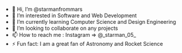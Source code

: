 - 👋 Hi, I’m @starmanfrommars
- 👀 I’m interested in Software and Web Development
- 🌱 I’m currently learning Computer Science and Design Engineering
- 💞️ I’m looking to collaborate on any projects
- 📫 How to reach me : Instagram => @\_starman_05\_
- ⚡ Fun fact: I am a great fan of Astronomy and Rocket Science

<!---
starmanfrommars/starmanfrommars is a ✨ special ✨ repository because its `README.md` (this file) appears on your GitHub profile.
You can click the Preview link to take a look at your changes.
--->
